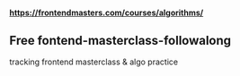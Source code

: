 #### https://frontendmasters.com/courses/algorithms/

## Free fontend-masterclass-followalong
tracking frontend masterclass &amp; algo practice 

